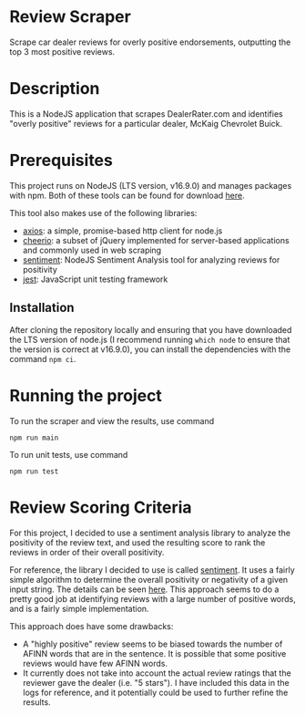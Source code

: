 # Review Scraper
Scrape car dealer reviews for overly positive endorsements, outputting the top 3 most positive reviews.

# Description
This is a NodeJS application that scrapes DealerRater.com and identifies "overly positive" reviews for a particular dealer, McKaig Chevrolet Buick.

# Prerequisites
This project runs on NodeJS (LTS version, v16.9.0) and manages packages with npm. Both of these tools can be found for download [here](https://nodejs.org/en/download/).

This tool also makes use of the following libraries:
- [axios](https://axios-http.com/): a simple, promise-based http client for node.js
- [cheerio](https://cheerio.js.org/): a subset of jQuery implemented for server-based applications and commonly used in web scraping
- [sentiment](https://www.npmjs.com/package/sentiment): NodeJS Sentiment Analysis tool for analyzing reviews for positivity
- [jest](https://jestjs.io/): JavaScript unit testing framework

## Installation
After cloning the repository locally and ensuring that you have downloaded the LTS version of node.js (I recommend running `which node` to ensure that the version is correct at v16.9.0), you can install the dependencies with the command `npm ci`.

# Running the project
To run the scraper and view the results, use command

```npm run main```

To run unit tests, use command

```npm run test```

# Review Scoring Criteria
For this project, I decided to use a sentiment analysis library to analyze the positivity of the review text, and used the resulting score to rank the reviews in order of their overall positivity.

For reference, the library I decided to use is called [sentiment](https://www.npmjs.com/package/sentiment). It uses a fairly simple algorithm to determine the overall positivity or negativity of a given input string. The details can be seen [here](https://www.npmjs.com/package/sentiment#how-it-works). This approach seems to do a pretty good job at identifying reviews with a large number of positive words, and is a fairly simple implementation.

This approach does have some drawbacks:
- A "highly positive" review seems to be biased towards the number of AFINN words that are in the sentence. It is possible that some positive reviews would have few AFINN words.
- It currently does not take into account the actual review ratings that the reviewer gave the dealer (i.e. "5 stars"). I have included this data in the logs for reference, and it potentially could be used to further refine the results.